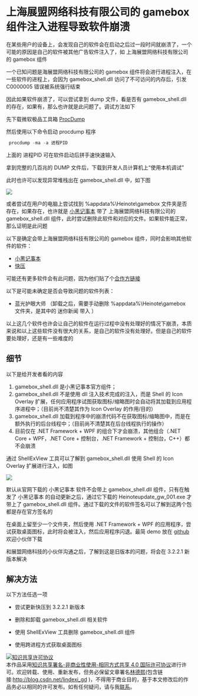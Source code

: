 # 上海展盟网络科技有限公司的 gamebox 组件注入进程导致软件崩溃

在某些用户的设备上，会发现自己的软件会在启动之后过一段时间就崩溃了，一个可能的原因是自己的软件被其他广告软件注入了，如 上海展盟网络科技有限公司的 gamebox 组件

<!--more-->
<!-- CreateTime:2020/10/14 16:59:27 -->



一个已知问题是海展盟网络科技有限公司的 gamebox 组件将会进行进程注入，在一些软件的进程上，会因为 gamebox_shell.dll 访问了不可访问的内存后，引发 C0000005 错误被系统强行结束

因此如果软件崩溃了，可以尝试拿到 dump 文件，看是否有 gamebox_shell.dll 的存在，如果有，那么也许就是此问题了。调试方法如下

先下载微软极品工具箱 [ProcDump ](https://docs.microsoft.com/en-us/sysinternals/downloads/procdump )

然后使用以下命令启动 procdump 程序

```csharp
 procdump -ma -a 进程PID
``` 

上面的 进程PID 可在软件启动后拼手速快速输入

拿到完整的几百兆的 DUMP 文件后，下载到开发人员计算机上“使用本机调试”

此时也许可以发现异常堆栈出在 gamebox_shell.dll 中，如下图

<!-- ![](image/上海展盟网络科技有限公司的 gamebox 组件注入进程导致软件崩溃/上海展盟网络科技有限公司的 gamebox 组件注入进程导致软件崩溃0.png) -->

![](http://image.acmx.xyz/lindexi%2Fimage2020-9-18_17-50-21.png)

或者尝试在用户的电脑上尝试找到 %appdata%\Heinote\gamebox 文件夹是否存在，如果存在，也许就是 [小黑记事本](http://www.heinote.com/) 带了  上海展盟网络科技有限公司的  gamebox_shell.dll  组件，此时尝试删除此软件和对应的文件。如果软件能正常，那么证明是此问题

以下是确定会带上海展盟网络科技有限公司的 gamebox 组件，同时会影响其他软件的软件：

- [小黑记事本](http://www.heinote.com/)
- [快压](http://www.kuaizip.com/)

可能还有更多软件会有此问题，因为他们贴了个[合作方链接](http://www.shzhanmeng.com/company.html)

以下是可能未确定是否会导致问题的软件列表：

- 蓝光护眼大师 （卸载之后，需要手动删除 %appdata%\Heinote\gamebox 文件夹，是其中的 迷你新闻 带入 ）

以上这几个软件也许会让自己的软件在运行过程中没有处理好的情况下崩溃，本质来说和以上这些软件没有很大的关系，是自己的软件没有处理好。但是自己的软件要处理好，还是有一些难度的

## 细节

以下是给开发者看的内容

1. gamebox_shell.dll 是小黑记事本官方组件；
2. gamebox_shell.dll 不是使用 dll 注入技术完成的注入，而是 Shell 的 Icon Overlay 扩展，任何应用程序试图获取图标/缩略图时会自动将其加载到应用程序进程中；（目前尚不清楚其作为 Icon Overlay 的作用/目的）
3. gamebox_shell.dll 加载到程序中的崩溃代码不在获取图标/缩略图中，而是在额外执行的后台线程中；（目前尚不清楚其在后台线程执行的操作）
4. 目前仅在 .NET Framework + WPF 的组合下才会崩溃，其他组合（.NET Core + WPF，.NET Core + 控制台，.NET Framework + 控制台，C++）都不会崩溃

通过 ShellExView 工具可以了解到 gamebox_shell.dll 使用 Shell 的 Icon Overlay 扩展进行注入，如图

<!-- ![](image/上海展盟网络科技有限公司的 gamebox 组件注入进程导致软件崩溃/上海展盟网络科技有限公司的 gamebox 组件注入进程导致软件崩溃1.png) -->

![](http://image.acmx.xyz/lindexi%2F2020103199181412.jpg)

默认从官网下载的 小黑记事本 软件不会带上 gamebox_shell.dll 组件，只有在触发了 小黑记事本 的自动更新之后，通过它下载的 Heinoteupdate_gw_001.exe 才带上了 gamebox_shell.dll 组件。通过下载的文件的软件签名可以了解到这两个包都是存在官方签名的

在桌面上留至少一个文件夹，然后使用 .NET Framework + WPF 的应用程序，尝试获取桌面图标，此时将会被注入，然后应用程序闪退。最简 demo 放在 [github](https://github.com/walterlv/Walterlv.Issues.ShellCrash) 欢迎小伙伴下载

和展盟网络科技的小伙伴沟通之后，了解到这是旧版本的问题，将会在 3.2.2.1 新版本解决

## 解决方法

以下方法任选一项

- 尝试更新快压到 3.2.2.1 新版本

- 删除和卸载 gamebox_shell.dll 相关软件

- 使用 ShellExView 工具删除 gamebox_shell.dll 组件

- 使用跨进程方式获取桌面图标

<a rel="license" href="http://creativecommons.org/licenses/by-nc-sa/4.0/"><img alt="知识共享许可协议" style="border-width:0" src="https://licensebuttons.net/l/by-nc-sa/4.0/88x31.png" /></a><br />本作品采用<a rel="license" href="http://creativecommons.org/licenses/by-nc-sa/4.0/">知识共享署名-非商业性使用-相同方式共享 4.0 国际许可协议</a>进行许可。欢迎转载、使用、重新发布，但务必保留文章署名[林德熙](http://blog.csdn.net/lindexi_gd)(包含链接:http://blog.csdn.net/lindexi_gd )，不得用于商业目的，基于本文修改后的作品务必以相同的许可发布。如有任何疑问，请与我[联系](mailto:lindexi_gd@163.com)。
